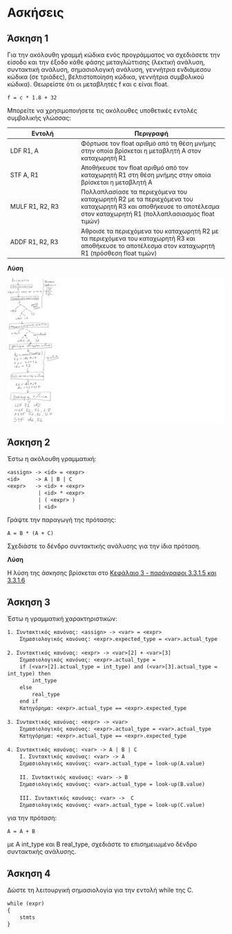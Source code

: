 # Ασκήσεις 

## Άσκηση 1

Για την ακόλουθη γραμμή κώδικα ενός προγράμματος να σχεδιάσετε την είσοδο και την έξοδο κάθε φάσης μεταγλώττισης (λεκτική ανάλυση, συντακτική ανάλυση, σημασιολογική ανάλυση, γεννήτρια ενδιάμεσου κώδικα (σε τριάδες), βελτιστοποίηση κώδικα, γεννήτρια συμβολικού κώδικα). Θεωρείστε ότι οι μεταβλητές f και c είναι float. 

```
f = c * 1.8 + 32
```

Μπορείτε να χρησιμοποιήσετε τις ακόλουθες υποθετικές εντολές συμβολικής γλώσσας:

| <div style="width:150px">Εντολή</div> | Περιγραφή                                                                                                                                                        |
| ------------------------------------- | ---------------------------------------------------------------------------------------------------------------------------------------------------------------- |
| LDF R1, A                             | Φόρτωσε τον float αριθμό από τη θέση μνήμης στην οποία βρίσκεται η μεταβλητή Α στον καταχωρητή R1                                                                |
| STF A, R1                             | Αποθήκευσε τον float αριθμό από τον καταχωρητή R1 στη θέση μνήμης στην οποία βρίσκεται η μεταβλητή Α                                                             |
| MULF R1, R2, R3                       | Πολλαπλασίασε τα περιεχόμενα του καταχωρητή R2 με τα περιεχόμενα του καταχωρητή R3 και αποθήκευσε το αποτέλεσμα στον καταχωρητή R1 (πολλαπλασιασμός float τιμών) |
| ADDF R1, R2, R3                       | Άθροισε τα περιεχόμενα του καταχωρητή R2 με τα περιεχόμενα του καταχωρητή R3 και αποθήκευσε το αποτέλεσμα στον καταχωρητή R1 (πρόσθεση float τιμών)              |

**Λύση**
<!-- ![](./askisi1_sol.svg) -->
<img src="askisi1_sol.svg" width="800">

## Άσκηση 2

Έστω η ακόλουθη γραμματική:

```
<assign> -> <id> = <expr>
<id>     -> A | B | C
<expr>   -> <id> + <expr>
          | <id> * <expr>
          | ( <expr> )
          | <id>
```

Γράψτε την παραγωγή της πρότασης:

```
A = B * (A + C)
```

Σχεδιάστε το δένδρο συντακτικής ανάλυσης για την ίδια πρόταση.

**Λύση**

Η λύση της άσκησης βρίσκεται στο [Κεφάλαιο 3 - παράγραφοι 3.3.1.5 και 3.3.1.6](./../cpl_sebesta/ch03/index.md)


## Άσκηση 3

Έστω η γραμματική χαρακτηριστικών: 

```
1. Συντακτικός κανόνας: <assign> -> <var> = <expr>
    Σημασιολογικός κανόνας: <expr>.expected_type = <var>.actual_type

2. Συντακτικός κανόνας: <expr> -> <var>[2] + <var>[3]
    Σημασιολογικός κανόνας: <expr>.actual_type =
    if (<var>[2].actual_type = int_type) and (<var>[3].actual_type = int_type) then 
        int_type
    else 
        real_type
    end if
    Κατηγόρημα: <expr>.actual_type == <expr>.expected_type

3. Συντακτικός κανόνας: <expr> -> <var>
    Σημασιολογικός κανόνας: <expr>.actual_type = <var>.actual_type
    Κατηγόρημα: <expr>.actual_type == <expr>.expected_type

4. Συντακτικός κανόνας: <var> -> A | B | C 
    I. Συντακτικός κανόνας: <var> -> A
    Σημασιολογικός κανόνας: <var>.actual_type = look-up(A.value)
    
    II. Συντακτικός κανόνας: <var> -> B 
    Σημασιολογικός κανόνας: <var>.actual_type = look-up(B.value)
    
    III. Συντακτικός κανόνας: <var> ->  C
    Σημασιολογικός κανόνας: <var>.actual_type = look-up(C.value)
```

για την πρόταση:

```
Α = Α + Β
```

με A int_type και B real_type, σχεδιάστε το επισημειωμένο δένδρο συντακτικής ανάλυσης.


## Άσκηση 4

Δώστε τη λειτουργική σημασιολογία για την εντολή while της C.

```
while (expr)
{
    stmts
}
```

<!-- **Λύση**

```
loop: control = expr
    if control == 0 goto out
    stmts
    goto loop
out: ... -->
```